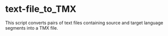 # text-file_to_TMX
This script converts pairs of text files containing source and target language segments into a TMX file.
